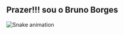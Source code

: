## Prazer!!! sou o Bruno Borges 
 <div>
 
  ![Snake animation](https:/https://github.com/Bruno-BorgesDev/Bruno-BorgesDev/blob/output/github-contribution-grid-snake.svg)
 
</div>
